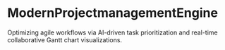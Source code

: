 # ModernProjectmanagementEngine
Optimizing agile workflows via AI-driven task prioritization and real-time collaborative Gantt chart visualizations.
